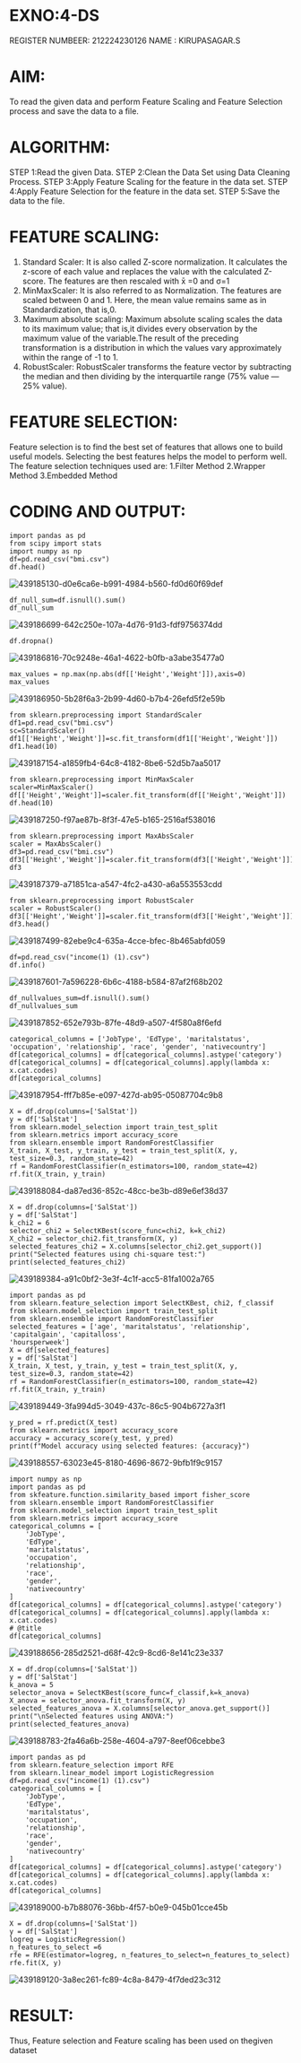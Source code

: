 # EXNO:4-DS
REGISTER NUMBEER: 212224230126
NAME : KIRUPASAGAR.S
# AIM:
To read the given data and perform Feature Scaling and Feature Selection process and save the
data to a file.

# ALGORITHM:
STEP 1:Read the given Data.
STEP 2:Clean the Data Set using Data Cleaning Process.
STEP 3:Apply Feature Scaling for the feature in the data set.
STEP 4:Apply Feature Selection for the feature in the data set.
STEP 5:Save the data to the file.

# FEATURE SCALING:
1. Standard Scaler: It is also called Z-score normalization. It calculates the z-score of each value and replaces the value with the calculated Z-score. The features are then rescaled with x̄ =0 and σ=1
2. MinMaxScaler: It is also referred to as Normalization. The features are scaled between 0 and 1. Here, the mean value remains same as in Standardization, that is,0.
3. Maximum absolute scaling: Maximum absolute scaling scales the data to its maximum value; that is,it divides every observation by the maximum value of the variable.The result of the preceding transformation is a distribution in which the values vary approximately within the range of -1 to 1.
4. RobustScaler: RobustScaler transforms the feature vector by subtracting the median and then dividing by the interquartile range (75% value — 25% value).

# FEATURE SELECTION:
Feature selection is to find the best set of features that allows one to build useful models. Selecting the best features helps the model to perform well.
The feature selection techniques used are:
1.Filter Method
2.Wrapper Method
3.Embedded Method

# CODING AND OUTPUT:
```
import pandas as pd
from scipy import stats
import numpy as np
df=pd.read_csv("bmi.csv")
df.head()
```
![439185130-d0e6ca6e-b991-4984-b560-fd0d60f69def](https://github.com/user-attachments/assets/7cb2aa4f-b0a1-46b6-bcba-cf5e5311d0c1)
```
df_null_sum=df.isnull().sum()
df_null_sum
```
![439186699-642c250e-107a-4d76-91d3-fdf9756374dd](https://github.com/user-attachments/assets/87744fa5-5c26-4b73-b153-bb680c1afb63)
```
df.dropna()
```
![439186816-70c9248e-46a1-4622-b0fb-a3abe35477a0](https://github.com/user-attachments/assets/0dd15f6b-6cdb-420e-8784-b2d1d4be7435)
```
max_values = np.max(np.abs(df[['Height','Weight']]),axis=0)
max_values
```
![439186950-5b28f6a3-2b99-4d60-b7b4-26efd5f2e59b](https://github.com/user-attachments/assets/660ee598-c80f-4781-bb49-ad24c70b0f13)
```
from sklearn.preprocessing import StandardScaler
df1=pd.read_csv("bmi.csv")
sc=StandardScaler()
df1[['Height','Weight']]=sc.fit_transform(df1[['Height','Weight']])
df1.head(10)
```
![439187154-a1859fb4-64c8-4182-8be6-52d5b7aa5017](https://github.com/user-attachments/assets/fa5c05ca-bea7-43d0-b2aa-40b42a83255c)
```
from sklearn.preprocessing import MinMaxScaler
scaler=MinMaxScaler()
df[['Height','Weight']]=scaler.fit_transform(df[['Height','Weight']])
df.head(10)
```
![439187250-f97ae87b-8f3f-47e5-b165-2516af538016](https://github.com/user-attachments/assets/bd7abd95-7226-424f-9e6e-76d273afe92c)
```
from sklearn.preprocessing import MaxAbsScaler
scaler = MaxAbsScaler()
df3=pd.read_csv("bmi.csv")
df3[['Height','Weight']]=scaler.fit_transform(df3[['Height','Weight']])
df3
```
![439187379-a71851ca-a547-4fc2-a430-a6a553553cdd](https://github.com/user-attachments/assets/6a0b6a4e-b619-4c29-81a5-94eb3f2db633)
```
from sklearn.preprocessing import RobustScaler
scaler = RobustScaler()
df3[['Height','Weight']]=scaler.fit_transform(df3[['Height','Weight']])
df3.head()
```
![439187499-82ebe9c4-635a-4cce-bfec-8b465abfd059](https://github.com/user-attachments/assets/844a1c44-c444-4b90-bb2e-e94e22d347f2)
```
df=pd.read_csv("income(1) (1).csv")
df.info()
```
![439187601-7a596228-6b6c-4188-b584-87af2f68b202](https://github.com/user-attachments/assets/33f317d9-a5d7-4321-bd6c-82177957b427)
```
df_nullvalues_sum=df.isnull().sum()
df_nullvalues_sum
```
![439187852-652e793b-87fe-48d9-a507-4f580a8f6efd](https://github.com/user-attachments/assets/3f5884de-4565-4f0e-b96f-489d060ef505)
```
categorical_columns = ['JobType', 'EdType', 'maritalstatus', 'occupation', 'relationship', 'race', 'gender', 'nativecountry']
df[categorical_columns] = df[categorical_columns].astype('category')
df[categorical_columns] = df[categorical_columns].apply(lambda x: x.cat.codes)
df[categorical_columns]
```
![439187954-fff7b85e-e097-427d-ab95-05087704c9b8](https://github.com/user-attachments/assets/60aca3a5-4b8b-489a-af62-b94f47f9e24b)
```
X = df.drop(columns=['SalStat'])
y = df['SalStat']
from sklearn.model_selection import train_test_split
from sklearn.metrics import accuracy_score
from sklearn.ensemble import RandomForestClassifier
X_train, X_test, y_train, y_test = train_test_split(X, y, test_size=0.3, random_state=42)
rf = RandomForestClassifier(n_estimators=100, random_state=42)
rf.fit(X_train, y_train)
```
![439188084-da87ed36-852c-48cc-be3b-d89e6ef38d37](https://github.com/user-attachments/assets/a80f996d-45cb-4a69-8ebb-a1b2e2e93c25)
```
X = df.drop(columns=['SalStat'])
y = df['SalStat']
k_chi2 = 6
selector_chi2 = SelectKBest(score_func=chi2, k=k_chi2)
X_chi2 = selector_chi2.fit_transform(X, y)
selected_features_chi2 = X.columns[selector_chi2.get_support()]
print("Selected features using chi-square test:")
print(selected_features_chi2)
```
![439189384-a91c0bf2-3e3f-4c1f-acc5-81fa1002a765](https://github.com/user-attachments/assets/d4c60aad-5332-40cf-ac5c-3081750e78a6)
```
import pandas as pd
from sklearn.feature_selection import SelectKBest, chi2, f_classif
from sklearn.model_selection import train_test_split 
from sklearn.ensemble import RandomForestClassifier
selected_features = ['age', 'maritalstatus', 'relationship', 'capitalgain', 'capitalloss',
'hoursperweek']
X = df[selected_features]
y = df['SalStat']
X_train, X_test, y_train, y_test = train_test_split(X, y, test_size=0.3, random_state=42)
rf = RandomForestClassifier(n_estimators=100, random_state=42)
rf.fit(X_train, y_train)
```
![439189449-3fa994d5-3049-437c-86c5-904b6727a3f1](https://github.com/user-attachments/assets/81ebb8f5-3e35-43df-8894-82883cfbf927)
```
y_pred = rf.predict(X_test)
from sklearn.metrics import accuracy_score
accuracy = accuracy_score(y_test, y_pred)
print(f"Model accuracy using selected features: {accuracy}")
```
![439188557-63023e45-8180-4696-8672-9bfb1f9c9157](https://github.com/user-attachments/assets/41cda52f-1281-48d6-9fba-214139a19ae4)
```
import numpy as np
import pandas as pd
from skfeature.function.similarity_based import fisher_score
from sklearn.ensemble import RandomForestClassifier
from sklearn.model_selection import train_test_split
from sklearn.metrics import accuracy_score
categorical_columns = [
    'JobType',
    'EdType',
    'maritalstatus',
    'occupation',
    'relationship',
    'race',
    'gender',
    'nativecountry'
]
df[categorical_columns] = df[categorical_columns].astype('category')
df[categorical_columns] = df[categorical_columns].apply(lambda x: x.cat.codes)
# @title
df[categorical_columns]
```
![439188656-285d2521-d68f-42c9-8cd6-8e141c23e337](https://github.com/user-attachments/assets/69fb1009-4468-47a1-a5f7-2f6803a6bfda)
```
X = df.drop(columns=['SalStat'])
y = df['SalStat']
k_anova = 5
selector_anova = SelectKBest(score_func=f_classif,k=k_anova)
X_anova = selector_anova.fit_transform(X, y)
selected_features_anova = X.columns[selector_anova.get_support()]
print("\nSelected features using ANOVA:")
print(selected_features_anova)
```
![439188783-2fa46a6b-258e-4604-a797-8eef06cebbe3](https://github.com/user-attachments/assets/ae936769-7c0f-48c6-8d6f-c0ee97740690)
```
import pandas as pd
from sklearn.feature_selection import RFE
from sklearn.linear_model import LogisticRegression
df=pd.read_csv("income(1) (1).csv")
categorical_columns = [
    'JobType',
    'EdType',
    'maritalstatus',
    'occupation',
    'relationship',
    'race',
    'gender',
    'nativecountry'
]
df[categorical_columns] = df[categorical_columns].astype('category')
df[categorical_columns] = df[categorical_columns].apply(lambda x: x.cat.codes)
df[categorical_columns]
```
![439189000-b7b88076-36bb-4f57-b0e9-045b01cce45b](https://github.com/user-attachments/assets/6d7612c6-a2e8-4e1b-8161-4e180efc7ccf)
```
X = df.drop(columns=['SalStat'])
y = df['SalStat']
logreg = LogisticRegression()
n_features_to_select =6
rfe = RFE(estimator=logreg, n_features_to_select=n_features_to_select)
rfe.fit(X, y)
```
![439189120-3a8ec261-fc89-4c8a-8479-4f7ded23c312](https://github.com/user-attachments/assets/bf60d141-0ce2-4c44-9826-c97c72c963c8)

# RESULT:
Thus, Feature selection and Feature scaling has been used on thegiven dataset
